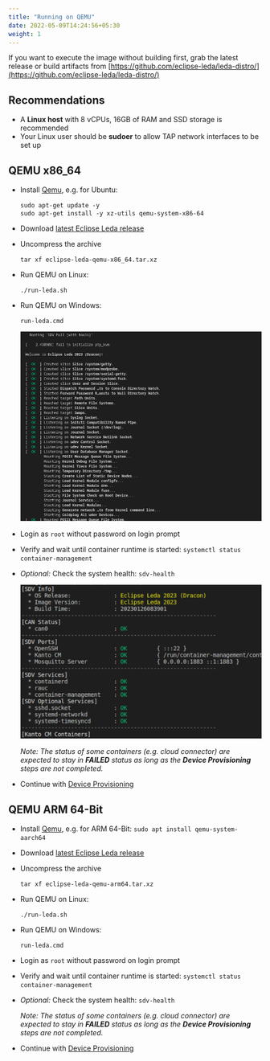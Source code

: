 ```yaml
---
title: "Running on QEMU"
date: 2022-05-09T14:24:56+05:30
weight: 1
---
```


If you want to execute the image without building first, grab the latest release or build artifacts from [https://github.com/eclipse-leda/leda-distro/](https://github.com/eclipse-leda/leda-distro/)

## Recommendations

- A **Linux host** with 8 vCPUs, 16GB of RAM and SSD storage is recommended
- Your Linux user should be **sudoer** to allow TAP network interfaces to be set up

## QEMU x86_64

- Install [Qemu](https://www.qemu.org/), e.g. for Ubuntu:

      sudo apt-get update -y
      sudo apt-get install -y xz-utils qemu-system-x86-64

- Download [latest Eclipse Leda release](/leda/docs/general-usage/download-releases/)
- Uncompress the archive

      tar xf eclipse-leda-qemu-x86_64.tar.xz

- Run QEMU on Linux:

      ./run-leda.sh

- Run QEMU on Windows:

      run-leda.cmd

  ![Leda boot sequence](leda-bootsequence.png)

- Login as `root` without password on login prompt
- Verify and wait until container runtime is started: `systemctl status container-management`
- *Optional:* Check the system health: `sdv-health`

  ![sdv-health](sdv-health1.png)

  *Note: The status of some containers (e.g. cloud connector) are expected to stay in **FAILED** status as long as the **Device Provisioning** steps are not completed.*

- Continue with [Device Provisioning](/leda/docs/device-provisioning/)

## QEMU ARM 64-Bit

- Install [Qemu](https://www.qemu.org/), e.g. for ARM 64-Bit: `sudo apt install qemu-system-aarch64`
- Download [latest Eclipse Leda release](/leda/docs/general-usage/download-releases/)
- Uncompress the archive

      tar xf eclipse-leda-qemu-arm64.tar.xz

- Run QEMU on Linux:

      ./run-leda.sh

- Run QEMU on Windows:

      run-leda.cmd

- Login as `root` without password on login prompt
- Verify and wait until container runtime is started: `systemctl status container-management`
- *Optional:* Check the system health: `sdv-health`

  *Note: The status of some containers (e.g. cloud connector) are expected to stay in **FAILED** status as long as the **Device Provisioning** steps are not completed.*

- Continue with [Device Provisioning](/leda/docs/device-provisioning/)
